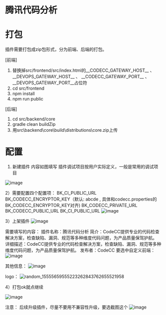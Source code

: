# 腾讯代码分析

# 打包

插件需要打包成zip包形式，分为前端、后端的打包。

[前端]
1. 替换掉src/frontend/src/index.html的__CODECC_GATEWAY_HOST__ 、 \_\_DEVOPS_GATEWAY_HOST__ 、 \_\_CODECC_GATEWAY_PORT__ 、 __DEVOPS_GATEWAY_PORT__占位符
2. cd src/frontend
3. npm install
4. npm run public

[后端]
1. cd src/backend/core
2. gradle clean buildZip
3. 用src\backend\core\build\distributions\core.zip上传

# 配置

1) 新建插件
内容如图填写
插件调试项目按用户实际定义，一般是常用的调试项目


![image](https://user-images.githubusercontent.com/7228354/127156468-a8b85bd2-5ae3-421d-ae3b-44594b1fe03f.png)

2）需要配置四个配置项：
BK_CI_PUBLIC_URL
BK_CODECC_ENCRYPTOR_KEY（默认: abcde , 具体和codecc.properties的BK_CODECC_ENCRYPTOR_KEY对齐)
BK_CODECC_PRIVATE_URL
BK_CODECC_PUBLIC_URL
BK_CI_PUBLIC_URL
![image](https://user-images.githubusercontent.com/7228354/127156554-772f2c15-ffa8-4a9c-ab72-2fd5c1c0e93a.png)

3）上架插件
![image](https://user-images.githubusercontent.com/7228354/127156673-92a10d5a-4031-406e-b833-99d9d250e4e9.png)


需要填写的内容：
插件名称：腾讯代码分析
简介：CodeCC提供专业的代码检查解决方案，检查缺陷、漏洞、规范等多种维度代码问题，为产品质量保驾护航。
详细描述：CodeCC提供专业的代码检查解决方案，检查缺陷、漏洞、规范等多种维度代码问题，为产品质量保驾护航。
发布者：CodeCC
要选中自定义前端：
![image](https://user-images.githubusercontent.com/7228354/127156736-9a7b18e7-d6fc-4f6c-b7b6-29857caecbb9.png)

其他信息：
![image](https://user-images.githubusercontent.com/7228354/127156774-bb96fcbc-ce0e-47ad-bd5d-a14db51f979f.png)

logo：
![random_15555659555223262843762655521958](https://user-images.githubusercontent.com/7228354/127156842-306ce3bb-3609-4c23-8f9e-a8571e120400.png)


4）打包ok就点继续

![image](https://user-images.githubusercontent.com/7228354/127156912-69884151-8a08-4b38-b24d-3e69e2d84030.png)

注意：
后续升级插件，尽量不要用不兼容性升级，要选截图这个
![image](https://user-images.githubusercontent.com/7228354/127156956-ff0dd721-19b9-49c7-9ce1-3eb86c98f3f2.png)



